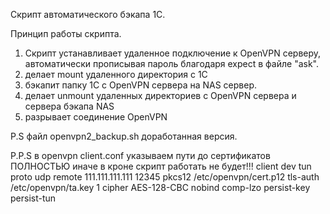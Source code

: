 Скрипт автоматического бэкапа 1С.

Принцип работы скрипта.

1) Скрипт устанавливает удаленное подключение к OpenVPN серверу, автоматически прописывая пароль благодаря expect в файле "ask".
2) делает mount удаленного директория с 1С
3) бэкапит папку 1С с OpenVPN сервера на NAS сервер.
4) делает unmount удаленных директориев с OpenVPN сервера и сервера бэкапа NAS
5) разрывает соединение OpenVPN


P.S файл openvpn2_backup.sh доработанная версия.

P.P.S в openvpn client.conf указываем пути до сертификатов ПОЛНОСТЬЮ иначе в кроне скрипт работать не будет!!!
client
dev tun
proto udp
remote 111.111.111.111 12345
pkcs12 /etc/openvpn/cert.p12
tls-auth /etc/openvpn/ta.key 1
cipher AES-128-CBC
nobind
comp-lzo
persist-key
persist-tun
